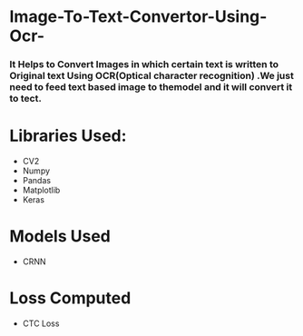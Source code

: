 # Image-To-Text-Convertor-Using-Ocr-
### It Helps to Convert Images in which certain text is written to Original text Using OCR(Optical character recognition) .We just need to feed text based image to themodel and it will convert it to tect.
# Libraries Used:
- CV2
- Numpy
- Pandas
- Matplotlib
- Keras
# Models Used
- CRNN
# Loss Computed
- CTC Loss
